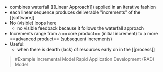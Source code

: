 - combines waterfall ([[Linear Approach]]) applied in an iterative fashion
- each linear sequence produces deliverable "increments" of the [[software]]
- No (visible) loops here
	- no visible feedback because it follows the waterfall approach
- Increments range from a ==core product== (initial increment) to a more ==advanced product== (subsequent increments)
- Useful:
	- when there is dearth (lack) of resources early on in the [[process]]

>	#Example 
>	Incremental Model
>	Rapid Application Development (RAD) Model